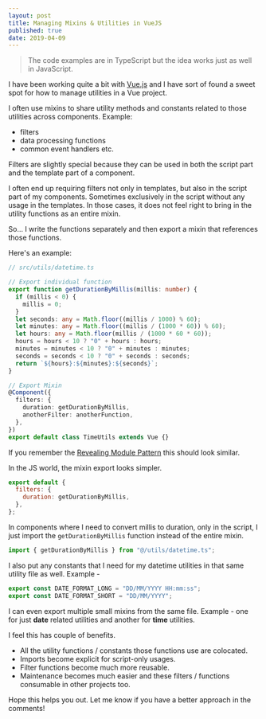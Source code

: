 ```yaml
---
layout: post
title: Managing Mixins & Utilities in VueJS
published: true
date: 2019-04-09
---
```


> The code examples are in TypeScript but the idea works just as well in JavaScript.

I have been working quite a bit with [Vue.js](https://vuejs.org/) and I have sort of found a sweet spot for how to manage utilities in a Vue project.

I often use mixins to share utility methods and constants related to those utilities across components. Example:

- filters
- data processing functions
- common event handlers etc.

Filters are slightly special because they can be used in both the script part and the template part of a component.

I often end up requiring filters not only in templates, but also in the script part of my components. Sometimes exclusively in the script without any usage in the templates. In those cases, it does not feel right to bring in the utility functions as an entire mixin.

So... I write the functions separately and then export a mixin that references those functions.

Here's an example:

```ts
// src/utils/datetime.ts

// Export individual function
export function getDurationByMillis(millis: number) {
  if (millis < 0) {
    millis = 0;
  }
  let seconds: any = Math.floor((millis / 1000) % 60);
  let minutes: any = Math.floor((millis / (1000 * 60)) % 60);
  let hours: any = Math.floor(millis / (1000 * 60 * 60));
  hours = hours < 10 ? "0" + hours : hours;
  minutes = minutes < 10 ? "0" + minutes : minutes;
  seconds = seconds < 10 ? "0" + seconds : seconds;
  return `${hours}:${minutes}:${seconds}`;
}

// Export Mixin
@Component({
  filters: {
    duration: getDurationByMillis,
    anotherFilter: anotherFunction,
  },
})
export default class TimeUtils extends Vue {}
```

If you remember the [Revealing Module Pattern](https://addyosmani.com/resources/essentialjsdesignpatterns/book/#revealingmodulepatternjavascript) this should look similar.

In the JS world, the mixin export looks simpler.

```js
export default {
  filters: {
    duration: getDurationByMillis,
  },
};
```

In components where I need to convert millis to duration, only in the script, I just import the `getDurationByMillis` function instead of the entire mixin.

```ts
import { getDurationByMillis } from "@/utils/datetime.ts";
```

I also put any constants that I need for my datetime utilities in that same utility file as well. Example -

```ts
export const DATE_FORMAT_LONG = "DD/MM/YYYY HH:mm:ss";
export const DATE_FORMAT_SHORT = "DD/MM/YYYY";
```

I can even export multiple small mixins from the same file. Example - one for just **date** related utilities and another for **time** utilities.

I feel this has couple of benefits.

- All the utility functions / constants those functions use are colocated.
- Imports become explicit for script-only usages.
- Filter functions become much more reusable.
- Maintenance becomes much easier and these filters / functions consumable in other projects too.

Hope this helps you out. Let me know if you have a better approach in the comments!
